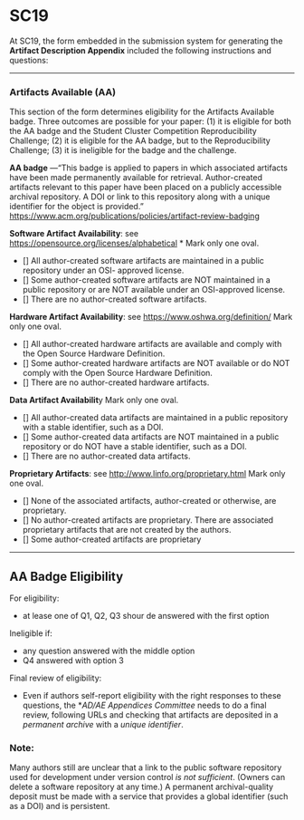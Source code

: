 # SC19

At SC19, the form embedded in the submission system for generating the **Artifact Description Appendix** 
included the following instructions and questions:

---

### Artifacts Available (AA)

This section of the form determines eligibility for the Artifacts Available badge. Three outcomes are possible for your paper: 
(1) it is eligible for both the AA badge and the Student Cluster Competition Reproducibility Challenge; 
(2) it is eligible for the AA badge, but to the Reproducibility Challenge; 
(3) it is ineligible for the badge and the challenge.

**AA badge** —“This badge is applied to papers in which associated artifacts have been made permanently available for retrieval. 
Author-created artifacts relevant to this paper have been placed on a publicly accessible archival repository. A DOI or link to this repository along with a unique identifier for the object is provided.”
https://www.acm.org/publications/policies/artifact-review-badging

**Software Artifact Availability**: see https://opensource.org/licenses/alphabetical * Mark only one oval.
- [] All author-created software artifacts are maintained in a public repository under an OSI- approved license.
- [] Some author-created software artifacts are NOT maintained in a public repository or are NOT available under an OSI-approved license.
- [] There are no author-created software artifacts.

**Hardware Artifact Availability**: see https://www.oshwa.org/definition/
Mark only one oval.
- [] All author-created hardware artifacts are available and comply with the Open Source Hardware Definition.
- [] Some author-created hardware artifacts are NOT available or do NOT comply with the Open Source Hardware Definition.
- [] There are no author-created hardware artifacts.

**Data Artifact Availabilit**y
Mark only one oval.
- [] All author-created data artifacts are maintained in a public repository with a stable identifier, such as a DOI.
- [] Some author-created data artifacts are NOT maintained in a public repository or do NOT have a stable identifier, such as a DOI.
- [] There are no author-created data artifacts.

**Proprietary Artifacts**: see http://www.linfo.org/proprietary.html
Mark only one oval.
- [] None of the associated artifacts, author-created or otherwise, are proprietary.
- [] No author-created artifacts are proprietary. There are associated proprietary artifacts that are not created by the authors.
- [] Some author-created artifacts are proprietary

---

## AA Badge Eligibility

For eligibility: 
- at lease one of Q1, Q2, Q3 shour de answered with the first option

Ineligible if:
- any question answered with the middle option
- Q4 answered with option 3

Final review of eligibility:
- Even if authors self-report eligibility with the right responses to these questions, the **AD/AE Appendices Committee*
needs to do a final review, following URLs and checking that artifacts are deposited in a _permanent archive_ with a _unique identifier_.

### Note:
Many authors still are unclear that a link to the public software repository used for development under version control _is not sufficient_.
(Owners can delete a software repository at any time.)
A permanent archival-quality deposit must be made with a service that provides a global identifier (such as a DOI) and is persistent.


